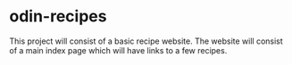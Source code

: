 # odin-recipes
This project will consist of a  basic recipe website.
The website will consist of a main index page which will have links to a few recipes.
